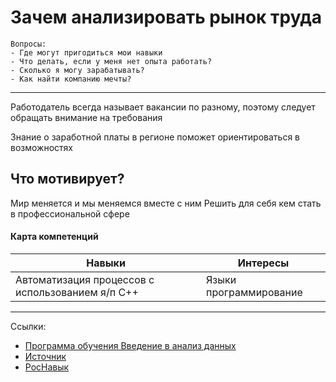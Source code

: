 # Зачем анализировать рынок труда

~~~
Вопросы:
- Где могут пригодиться мои навыки
- Что делать, если у меня нет опыта работать?
- Сколько я могу зарабатывать?
- Как найти компанию мечты?
~~~
--------

Работодатель всегда называет вакансии по разному, поэтому следует обращать внимание на требования

Знание о заработной платы в регионе поможет ориентироваться в возможностях

## Что мотивирует?

Мир меняется и мы меняемся вместе с ним
Решить для себя кем стать в профессиональной сфере

#### Карта компетенций

| <center>Навыки</center>                                 | <center>Интересы</center> |
| ------------------------------------------------------- | ------------------------- |
| Автоматизация процессов с использованием я/п C++        | Языки программирование    |




<hr>

Ссылки:
- [Программа обучения Введение в анализ данных](https://www.odin.study/ru/Discipline/Info/115054)
- [Источник](https://www.odin.study/ru/Activity/Info/1617329)
- [РосНавык](https://lk.rosnavyk.ru/login)

